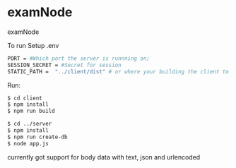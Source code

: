 # examNode
examNode

To run
Setup .env
``` bash
PORT = #Which port the server is runnning on;
SESSION_SECRET = #Secret for session
STATIC_PATH =  "../client/dist" # or where your building the client to
```

Run:

``` bash
$ cd client
$ npm install
$ npm run build

$ cd ../server
$ npm install
$ npm run create-db
$ node app.js
```

currently got support for body data with text, json and urlencoded
